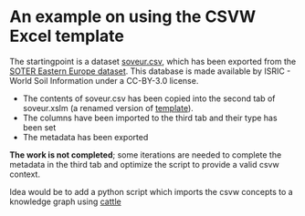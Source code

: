 # An example on using the CSVW Excel template

The startingpoint is a dataset [soveur.csv](./soveur.csv), which has been exported from the [SOTER Eastern Europe dataset](https://data.isric.org/geonetwork/srv/metadata/b1fa4988-b511-48e3-9548-3c48f0a908fa). This database is made available by ISRIC - World Soil Information under a CC-BY-3.0 license.

- The contents of soveur.csv has been copied into the second tab of soveur.xslm (a renamed version of [template](../observation-data-with-column-metadata-template.xlsm)).
- The columns have been imported to the third tab and their type has been set
- The metadata has been exported

**The work is not completed**; some iterations are needed to complete the metadata in the third tab and optimize the script to provide a valid csvw context.

Idea would be to add a python script which imports the csvw concepts to a knowledge graph using [cattle](https://github.com/CLARIAH/cattle)



